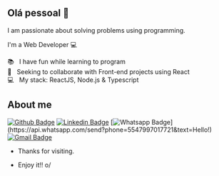 
## Olá pessoal 👋
I am passionate about solving problems using programming.

I'm a Web Developer 💻

  📚 &nbsp; I have fun while learning to program
 <br/> :purple_heart: &nbsp; Seeking to collaborate with Front-end projects using React
 <br/> :computer: &nbsp; My stack: ReactJS, Node.js & Typescript
 
## About me 
[![Github Badge](https://img.shields.io/badge/-Github-000?style=flat-square&logo=Github&logoColor=white&link=https://github.com/rafgl/)](https://github.com/rafgl/)
[![Linkedin Badge](https://img.shields.io/badge/-LinkedIn-blue?style=flat-square&logo=Linkedin&logoColor=white&link=linkedin.com/in/rafgls/)](https://linkedin.com/in/rafgls/)
[![Whatsapp Badge](https://img.shields.io/badge/-Whatsapp-4CA143?style=flat-square&labelColor=4CA143&logo=whatsapp&logoColor=white&link=https://api.whatsapp.com/send?phone=5547997017721&text=Hello!)](https://api.whatsapp.com/send?phone=5547997017721&text=Hello!)
[![Gmail Badge](https://img.shields.io/badge/-Gmail-c14438?style=flat-square&logo=Gmail&logoColor=white&link=mailto:rafaelgaedke@gmail.com)](mailto:rafaelgaedke@gmail.com)

- Thanks for visiting. 

- Enjoy it!! o/

